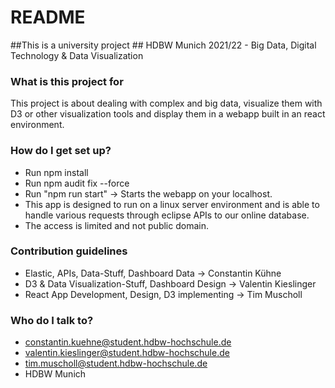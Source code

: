# README #

##This is a university project ##
HDBW Munich 2021/22 - Big Data, Digital Technology & Data Visualization

### What is this project for ###

This project is about dealing with complex and big data, visualize them with D3 or other visualization tools 
and display them in a webapp built in an react environment. 

### How do I get set up? ###

* Run npm install
* Run npm audit fix --force
* Run "npm run start" -> Starts the webapp on your localhost. 
* This app is designed to run on a linux server environment and is able to handle various requests through eclipse APIs to our online database.
* The access is limited and not public domain.

### Contribution guidelines ###

* Elastic, APIs, Data-Stuff, Dashboard Data -> Constantin Kühne
* D3 & Data Visualization-Stuff, Dashboard Design -> Valentin Kieslinger
* React App Development, Design, D3 implementing -> Tim Muscholl

### Who do I talk to? ###

* constantin.kuehne@student.hdbw-hochschule.de
* valentin.kieslinger@student.hdbw-hochschule.de
* tim.muscholl@student.hdbw-hochschule.de
* HDBW Munich